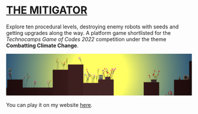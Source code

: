 # [THE MITIGATOR](https://joachimford.uk/content/the_mitigator.html)

Explore ten procedural levels, destroying enemy robots with seeds and getting upgrades along the way.
A platform game shortlisted for the _Technocamps Game of Codes 2022_ competition under the theme __Combatting Climate Change__.

![](https://github.com/Hope41/the-mitigator/blob/main/image.png?raw=true)

You can play it on my website [here](https://joachimford.uk/content/the_mitigator.html).
